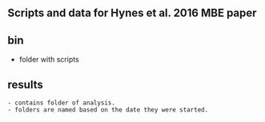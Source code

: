 Scripts and data for Hynes et al. 2016 MBE paper
------------------------------------------------

## bin
- folder with scripts

## results
    - contains folder of analysis.
    - folders are named based on the date they were started.

<!-- # all_gta_rhodo.fa
- fasta contatning all gta related genes (not regulatory)
- copied and downloaded using:
        In tulpar:
        `find -iname e*bestPara.fa -exec cat {} > test.fa \;` 
        In local:
        `scp mshakya@:/data2/mshakya/GTA/results/2014-02-06/blastNparse/test.fa .`
- it will be used to subset the ptt tables
 -->
<!-- # *.tre
- phylogenetic gene trees

# lang_genoplot.R
- Rscript to generate genoplots
- TODOS: need a way to color these genes
 -->
<!-- #NOTE:
`python ../GTA-git/bin/subset_ptt_table.py -i Rcap_GTA_associated_genes.ptt -f all_gta_rhodo.fa -o test.ptt`
    this script is used to subset the ptt table

##For Ruegeria
`python ../GTA-git/bin/subset_ptt_table.py -i ptt_tables/Ruegeria_pomeroyi_DSS_3_uid57863_NC_003911.ptt -f all_gta_rhodo.fa -o ptt_tables/Ruegeria_gta.ptt`
##For Octadecabacter
`python ../GTA-git/bin/subset_ptt_table.py -i ptt_tables/Octadecabacter_antarcticus_307_uid54701_NC_020911.ptt -f all_gta_rhodo.fa -o ptt_tables/Octadecabacter_antarcticus_gta.ptt`

##For Paracoccus
`python ../GTA-git/bin/subset_ptt_table.py -i ptt_tables/Paracoccus_denitrificans_PD1222_uid58187_NC_008688.ptt -f all_gta_rhodo.fa -o ptt_tables/PdenitrificansPD1222_1.ptt`
`python ../GTA-git/bin/subset_ptt_table.py -i ptt_tables/Paracoccus_denitrificans_PD1222_uid58187_NC_008687.ptt -f all_gta_rhodo.fa -o ptt_tables/PdenitrificansPD1222_2.ptt`


#For making the cgplot
`java -jar ~/Downloads/cgview/cgview.jar -i ptt_tables/Octadecabacter_antarcticus_gta.ptt -o test.jpg -f jpg -W 1000 -A 12 -U 10`
-need a way to make this prettier, probably in R -->